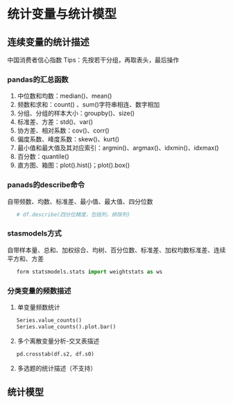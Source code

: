 # 统计变量与统计模型
## 连续变量的统计描述
中国消费者信心指数
Tips：先按若干分组，再取表头，最后操作
### pandas的汇总函数
1. 中位数和均数：median()、mean()
2. 频数和求和：count() 、sum()字符串相连、数字相加
3. 分组、分组的样本大小：groupby()、size()
4. 标准差、方差：std()、var()
2. 协方差、相对系数：cov()、corr()
5. 偏度系数、峰度系数：skew()、kurt()
6. 最小值和最大值及其对应索引：argmin()、argmax()、idxmin()、idxmax()
7. 百分数：quantile()
8. 直方图、箱图：plot().hist()；plot().box()
### panads的describe命令
自带频数、均数、标准差、最小值、最大值、四分位数
```PYTHON
   # df.describe(四分位精度，包括列，排除列)
```
### stasmodels方式
自带样本量、总和、加权综合、均树、百分位数、标准差、加权均数标准差、连续平方和、方差
```PYTHON
   form statsmodels.stats import weightstats as ws
```

### 分类变量的频数描述
1. 单变量频数统计
```PYTHON
   Series.value_counts()
   Series.value_counts().plot.bar()
```
2. 多个离散变量分析-交叉表描述
```PYTHON
   pd.crosstab(df.s2, df.s0)
```
2. 多选题的统计描述（不支持）
## 统计模型

